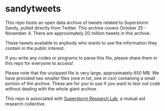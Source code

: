 sandytweets
===========

This repo hosts an open data archive of tweets related to Superstorm Sandy, pulled directly from Twitter. This archive covers October 25 - November 4. There are approximately 20 million tweets in this archive.

These tweets available to anybody who wants to use the information they contain in the public interest.

If you write any codes or programs to parse this file, please share them in this repo for everyone to access!

Please note that the unzipped file is very large, approximately 650 MB. We have provided two smaller files (one in txt, one in csv) containing a small portion of the archive. These are for you to use if you want to test out code without dealing with the whole giant archive.

This repo is associated with <a href="http://www.superstormresearchlab.org">Superstorm Research Lab</a>, a mutual aid research collective.